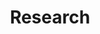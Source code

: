 ---
layout: list
type: category
title: Research
slug: research
sidebar: true
order: 5
description: >
  My research investigates how individual choices and institutional structures interact to reproduce educational inequalities. I focus particularly on how neighborhood and school dynamics shape educational opportunities and outcomes. Through my studies of double major selection patterns and private supplementary education, I examine how seemingly open educational opportunities can perpetuate disparities through constrained individual choices and institutional practices. In terms of methodology, I employ advanced quantitative methods, particularly causal inference techniques like causal mediation analysis and difference-in-differences, to disentangle the complex mechanisms through which neighborhoods, schools, and family resources influence educational stratification. My current work extends this focus by examining how school choice policies, intended to reduce inequalities, may inadvertently reproduce them through the differential responses of social groups in their educational and residential decisions.
---